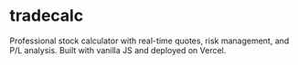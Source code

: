 # tradecalc
Professional stock calculator with real-time quotes, risk management, and P/L analysis. Built with vanilla JS and deployed on Vercel.
